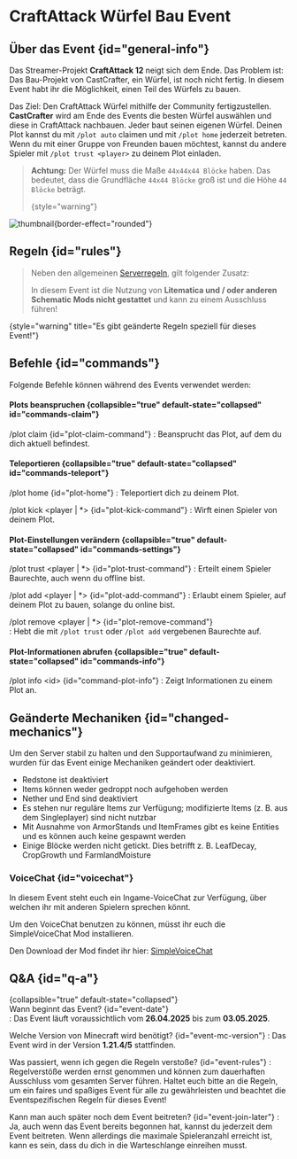 <primary-label ref="event-running"/>
<secondary-label ref="ca-cube-all-mc-version"/>
<secondary-label ref="ca-cube-all-date"/>

# CraftAttack Würfel Bau Event

## Über das Event {id="general-info"}

Das Streamer-Projekt **CraftAttack 12** neigt sich dem Ende. Das Problem ist: Das Bau-Projekt von CastCrafter, ein Würfel, ist noch nicht fertig.
In diesem Event habt ihr die Möglichkeit, einen Teil des Würfels zu bauen.

Das Ziel: Den CraftAttack Würfel mithilfe der Community fertigzustellen. **CastCrafter** wird am Ende des Events die besten Würfel auswählen und diese in CraftAttack nachbauen.
Jeder baut seinen eigenen Würfel. Deinen Plot kannst du mit `/plot auto` claimen und mit `/plot home` jederzeit betreten.
Wenn du mit einer Gruppe von Freunden bauen möchtest, kannst du andere Spieler mit `/plot trust <player>` zu deinem Plot einladen.
 
> **Achtung:** Der Würfel muss die Maße `44x44x44 Blöcke` haben. Das bedeutet, dass die Grundfläche `44x44 Blöcke` groß ist und die Höhe `44 Blöcke` beträgt.
> 
> {style="warning"}

![thumbnail](ca-building-event.png){border-effect="rounded"}


## Regeln {id="rules"}

> Neben den allgemeinen [Serverregeln](rules.md), gilt folgender Zusatz:
>
> In diesem Event ist die Nutzung von **Litematica und / oder anderen Schematic Mods nicht gestattet** und kann zu einem Ausschluss führen!
>
{style="warning" title="Es gibt geänderte Regeln speziell für dieses Event!"}

## Befehle {id="commands"}
Folgende Befehle können während des Events verwendet werden:

#### Plots beanspruchen {collapsible="true" default-state="collapsed" id="commands-claim"}

/plot claim {id="plot-claim-command"}
: Beansprucht das Plot, auf dem du dich aktuell befindest.

#### Teleportieren {collapsible="true" default-state="collapsed" id="commands-teleport"}

/plot home {id="plot-home"}
: Teleportiert dich zu deinem Plot.

/plot kick &lt;player | *&gt; {id="plot-kick-command"}
: Wirft einen Spieler von deinem Plot.

#### Plot-Einstellungen verändern {collapsible="true" default-state="collapsed" id="commands-settings"}

/plot trust &lt;player | *&gt; {id="plot-trust-command"} 
: Erteilt einem Spieler Baurechte, auch wenn du offline bist.

/plot add &lt;player | *&gt; {id="plot-add-command"} 
: Erlaubt einem Spieler, auf deinem Plot zu bauen, solange du online bist.

/plot remove &lt;player | *&gt; {id="plot-remove-command"}  
: Hebt die mit `/plot trust` oder `/plot add` vergebenen Baurechte auf.

#### Plot-Informationen abrufen {collapsible="true" default-state="collapsed" id="commands-info"}

/plot info &lt;id&gt; {id="command-plot-info"} 
: Zeigt Informationen zu einem Plot an.

## Geänderte Mechaniken {id="changed-mechanics"}
Um den Server stabil zu halten und den Supportaufwand zu minimieren, wurden für das Event einige Mechaniken geändert oder deaktiviert.

- Redstone ist deaktiviert
- Items können weder gedroppt noch aufgehoben werden
- Nether und End sind deaktiviert
- Es stehen nur reguläre Items zur Verfügung; modifizierte Items (z. B. aus dem Singleplayer) sind nicht nutzbar
- Mit Ausnahme von ArmorStands und ItemFrames gibt es keine Entities und es können auch keine gespawnt werden
- Einige Blöcke werden nicht getickt. Dies betrifft z. B. LeafDecay, CropGrowth und FarmlandMoisture

### VoiceChat {id="voicechat"}

In diesem Event steht euch ein Ingame-VoiceChat zur Verfügung, über welchen ihr mit anderen Spielern sprechen könnt.

Um den VoiceChat benutzen zu können, müsst ihr euch die SimpleVoiceChat Mod installieren.

Den Download der Mod findet ihr hier: [SimpleVoiceChat](https://modrinth.com/plugin/simple-voice-chat)


## Q&amp;A {id="q-a"}

{collapsible="true" default-state="collapsed"}  
Wann beginnt das Event? {id="event-date"}  
: Das Event läuft voraussichtlich vom **26.04.2025** bis zum **03.05.2025**.

Welche Version von Minecraft wird benötigt? {id="event-mc-version"}
: Das Event wird in der Version **1.21.4/5** stattfinden.

Was passiert, wenn ich gegen die Regeln verstoße? {id="event-rules"}
: Regelverstöße werden ernst genommen und können zum dauerhaften Ausschluss vom gesamten Server führen. Haltet euch
bitte an die Regeln, um ein faires und spaßiges Event für alle zu gewährleisten und beachtet die Eventspezifischen Regeln für dieses Event!

Kann man auch später noch dem Event beitreten? {id="event-join-later"}
: Ja, auch wenn das Event bereits begonnen hat, kannst du jederzeit dem Event beitreten. Wenn allerdings die maximale
Spieleranzahl erreicht ist, kann es sein, dass du dich in die Warteschlange einreihen musst.